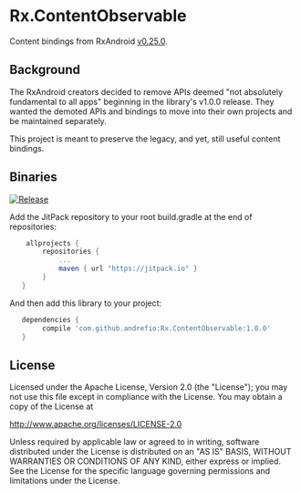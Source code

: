 # Rx.ContentObservable

Content bindings from RxAndroid [v0.25.0](https://github.com/ReactiveX/RxAndroid/tree/v0.25.0/rxandroid/src/main/java/rx/android/content).

## Background

The RxAndroid creators decided to remove APIs deemed "not absolutely fundamental to all apps" beginning in the library's v1.0.0 release. They wanted the demoted APIs and bindings to move into their own projects and be maintained separately.

This project is meant to preserve the legacy, and yet, still useful content bindings.

## Binaries

[![Release](https://jitpack.io/v/andrefio/Rx.ContentObservable.svg)](https://jitpack.io/#andrefio/Rx.ContentObservable)

Add the JitPack repository to your root build.gradle at the end of repositories:

```groovy
    allprojects {
        repositories {
            ...
            maven { url "https://jitpack.io" }
        }
   }
```

And then add this library to your project:

```groovy
   dependencies {
        compile 'com.github.andrefio:Rx.ContentObservable:1.0.0'
   }
```


## License

Licensed under the Apache License, Version 2.0 (the "License");
you may not use this file except in compliance with the License.
You may obtain a copy of the License at

<http://www.apache.org/licenses/LICENSE-2.0>

Unless required by applicable law or agreed to in writing, software
distributed under the License is distributed on an "AS IS" BASIS,
WITHOUT WARRANTIES OR CONDITIONS OF ANY KIND, either express or implied.
See the License for the specific language governing permissions and
limitations under the License.
